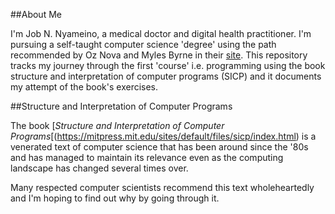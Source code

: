 ##About Me

I'm Job N. Nyameino, a medical doctor and digital health practitioner. I'm pursuing a self-taught computer science 'degree' using the path recommended by Oz Nova and Myles Byrne in their [site](https://teachyourselfcs.com). This repository tracks my journey through the first 'course' i.e. programming using the book structure and interpretation of computer programs (SICP) and it documents my attempt of the book's exercises.

##Structure and Interpretation of Computer Programs

The book [*Structure and Interpretation of Computer Programs*[(https://mitpress.mit.edu/sites/default/files/sicp/index.html) is a venerated text of computer science that has been around since the '80s and has managed to maintain its relevance even as the computing landscape has changed several times over.

Many respected computer scientists recommend this text wholeheartedly and I'm hoping to find out why by going through it.

